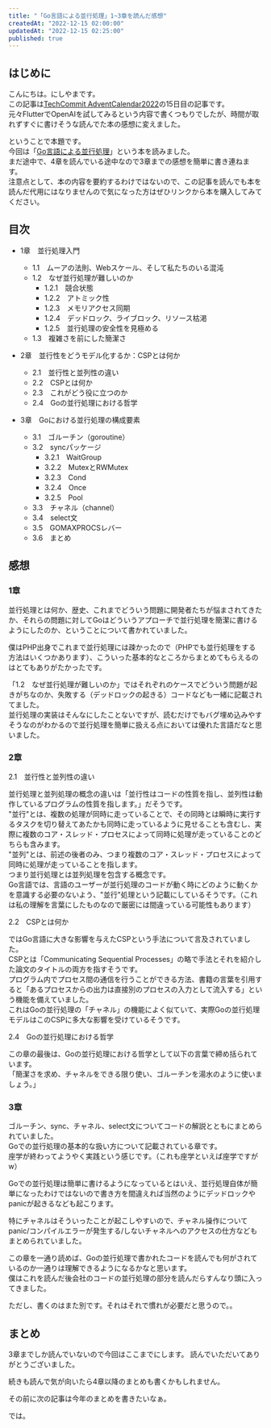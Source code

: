 ```yaml
---
title: "「Go言語による並行処理」1~3章を読んだ感想"
createdAt: "2022-12-15 02:00:00"
updatedAt: "2022-12-15 02:25:00"
published: true
---
```



## はじめに

こんにちは。にしやまです。<br>
この記事は[TechCommit AdventCalendar2022](https://adventar.org/calendars/7673)の15日目の記事です。<br>
元々FlutterでOpenAIを試してみるという内容で書くつもりでしたが、時間が取れずすぐに書けそうな読んでた本の感想に変えました。<br>

ということで本題です。<br>
今回は「[Go言語による並行処理](https://www.oreilly.co.jp/books/9784873118468/)」という本を読みました。<br>
まだ途中で、4章を読んでいる途中なので3章までの感想を簡単に書き連ねます。<br>
注意点として、本の内容を要約するわけではないので、この記事を読んでも本を読んだ代用にはなりませんので気になった方はぜひリンクから本を購入してみてください。

## 目次

- 1章　並行処理入門
    - 1.1　ムーアの法則、Webスケール、そして私たちのいる混沌
    - 1.2　なぜ並行処理が難しいのか
        - 1.2.1　競合状態
        - 1.2.2　アトミック性
        - 1.2.3　メモリアクセス同期
        - 1.2.4　デッドロック、ライブロック、リソース枯渇
        - 1.2.5　並行処理の安全性を見極める
    - 1.3　複雑さを前にした簡潔さ

- 2章　並行性をどうモデル化するか：CSPとは何か
    - 2.1　並行性と並列性の違い
    - 2.2　CSPとは何か
    - 2.3　これがどう役に立つのか
    - 2.4　Goの並行処理における哲学

- 3章　Goにおける並行処理の構成要素
    - 3.1　ゴルーチン（goroutine）
    - 3.2　syncパッケージ
        - 3.2.1　WaitGroup
        - 3.2.2　MutexとRWMutex
        - 3.2.3　Cond
        - 3.2.4　Once
        - 3.2.5　Pool
    - 3.3　チャネル（channel）
    - 3.4　select文
    - 3.5　GOMAXPROCSレバー
    - 3.6　まとめ

## 感想

### 1章

並行処理とは何か、歴史、これまでどういう問題に開発者たちが悩まされてきたか、それらの問題に対してGoはどういうアプローチで並行処理を簡潔に書けるようにしたのか、ということについて書かれていました。<br>

僕はPHP出身でこれまで並行処理には疎かったので（PHPでも並行処理をする方法はいくつかあります）、こういった基本的なところからまとめてもらえるのはとてもありがたかったです。

「1.2　なぜ並行処理が難しいのか」ではそれぞれのケースでどういう問題が起きがちなのか、失敗する（デッドロックの起きる）コードなども一緒に記載されてました。<br>
並行処理の実装はそんなにしたことないですが、読むだけでもバグ埋め込みやすそうなのがわかるので並行処理を簡単に扱える点においては優れた言語だなと思いました。

### 2章

2.1　並行性と並列性の違い

並行処理と並列処理の概念の違いは「並行性はコードの性質を指し、並列性は動作しているプログラムの性質を指します。」だそうです。<br>
"並行"とは、複数の処理が同時に走っていることで、その同時とは瞬時に実行するタスクを切り替えてあたかも同時に走っているように見せることも含むし、実際に複数のコア・スレッド・プロセスによって同時に処理が走っていることのどちらも含みます。<br>
"並列"とは、前述の後者のみ、つまり複数のコア・スレッド・プロセスによって同時に処理が走っていることを指します。<br>
つまり並行処理とは並列処理を包含する概念です。<br>
Go言語では、言語のユーザーが並行処理のコードが動く時にどのように動くかを意識する必要のないよう、"並行"処理という記載にしているそうです。（これは私の理解を言葉にしたものなので厳密には間違っている可能性もあります）

2.2　CSPとは何か

ではGo言語に大きな影響を与えたCSPという手法について言及されていました。<br>
CSPとは「Communicating Sequential Processes」の略で手法とそれを紹介した論文のタイトルの両方を指すそうです。<br>
プログラム内でプロセス間の通信を行うことができる方法、書籍の言葉を引用すると「あるプロセスからの出力は直接別のプロセスの入力として流入する」という機能を備えていました。<br>
これはGoの並行処理の「チャネル」の機能によく似ていて、実際Goの並行処理モデルはこのCSPに多大な影響を受けているそうです。

2.4　Goの並行処理における哲学

この章の最後は、Goの並行処理における哲学として以下の言葉で締め括られています。<br>
「簡潔さを求め、チャネルをできる限り使い、ゴルーチンを湯水のように使いましょう。」

### 3章

ゴルーチン、sync、チャネル、select文についてコードの解説とともにまとめられていました。<br>
Goでの並行処理の基本的な扱い方について記載されている章です。<br>
座学が終わってようやく実践という感じです。（これも座学といえば座学ですがw）

Goでの並行処理は簡単に書けるようになっているとはいえ、並行処理自体が簡単になったわけではないので書き方を間違えれば当然のようにデッドロックやpanicが起きるなども起こります。

特にチャネルはそういったことが起こしやすいので、チャネル操作についてpanic/コンパイルエラーが発生する/しないチャネルへのアクセスの仕方などもまとめられていました。

この章を一通り読めば、Goの並行処理で書かれたコードを読んでも何がされているのか一通りは理解できるようになるかなと思います。<br>
僕はこれを読んだ後会社のコードの並行処理の部分を読んだらすんなり頭に入ってきました。

ただし、書くのはまた別です。それはそれで慣れが必要だと思うので。。


## まとめ

3章までしか読んでいないので今回はここまでにします。
読んでいただいてありがとうございました。

続きも読んで気が向いたら4章以降のまとめも書くかもしれません。

その前に次の記事は今年のまとめを書きたいなぁ。

では。
